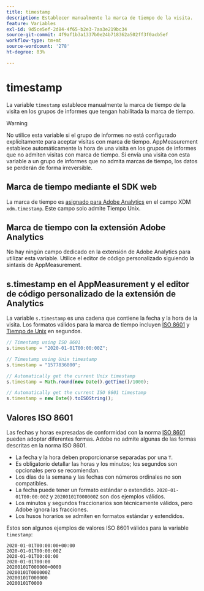 ```yaml
---
title: timestamp
description: Establecer manualmente la marca de tiempo de la visita.
feature: Variables
exl-id: 9d5ce5ef-2d84-4f65-b2e3-7aa3e219bc34
source-git-commit: 4f9af1b3a1337b0e24b718362a502ff3f0acb5ef
workflow-type: tm+mt
source-wordcount: '278'
ht-degree: 83%

---
```


# timestamp

La variable `timestamp` establece manualmente la marca de tiempo de la visita en los grupos de informes que tengan habilitada la marca de tiempo.

>[!WARNING]
>
>No utilice esta variable si el grupo de informes no está configurado explícitamente para aceptar visitas con marca de tiempo. AppMeasurement establece automáticamente la hora de una visita en los grupos de informes que no admiten visitas con marca de tiempo. Si envía una visita con esta variable a un grupo de informes que no admita marcas de tiempo, los datos se perderán de forma irreversible.

## Marca de tiempo mediante el SDK web

La marca de tiempo es [asignado para Adobe Analytics](https://experienceleague.adobe.com/docs/analytics/implementation/aep-edge/variable-mapping.html?lang=es) en el campo XDM `xdm.timestamp`. Este campo solo admite Tiempo Unix.

## Marca de tiempo con la extensión Adobe Analytics

No hay ningún campo dedicado en la extensión de Adobe Analytics para utilizar esta variable. Utilice el editor de código personalizado siguiendo la sintaxis de AppMeasurement.

## s.timestamp en el AppMeasurement y el editor de código personalizado de la extensión de Analytics

La variable `s.timestamp` es una cadena que contiene la fecha y la hora de la visita. Los formatos válidos para la marca de tiempo incluyen [ISO 8601](https://es.wikipedia.org/wiki/ISO_8601) y [Tiempo de Unix](https://es.wikipedia.org/wiki/Tiempo_Unix) en segundos.

```js
// Timestamp using ISO 8601
s.timestamp = "2020-01-01T00:00:00Z";

// Timestamp using Unix timestamp
s.timestamp = "1577836800";

// Automatically get the current Unix timestamp
s.timestamp = Math.round(new Date().getTime()/1000);

// Automatically get the current ISO 8601 timestamp
s.timestamp = new Date().toISOString();
```

## Valores ISO 8601

Las fechas y horas expresadas de conformidad con la norma [ISO 8601](https://es.wikipedia.org/wiki/ISO_8601) pueden adoptar diferentes formas. Adobe no admite algunas de las formas descritas en la norma ISO 8601.

* La fecha y la hora deben proporcionarse separadas por una `T`.
* Es obligatorio detallar las horas y los minutos; los segundos son opcionales pero se recomiendan.
* Los días de la semana y las fechas con números ordinales no son compatibles.
* La fecha puede tener un formato estándar o extendido. `2020-01-01T00:00:00Z` y `20200101T000000Z` son dos ejemplos válidos.
* Los minutos y segundos fraccionarios son técnicamente válidos, pero Adobe ignora las fracciones.
* Los husos horarios se admiten en formatos estándar y extendidos.

Estos son algunos ejemplos de valores ISO 8601 válidos para la variable `timestamp`:

```text
2020-01-01T00:00:00+00:00
2020-01-01T00:00:00Z
2020-01-01T00:00:00
2020-01-01T00:00
20200101T000000+0000
20200101T000000Z
20200101T000000
20200101T0000
```
